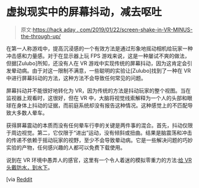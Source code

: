 # 虚拟现实中的屏幕抖动，减去呕吐

> 原文:[https://hack aday . com/2019/01/22/screen-shake-in-VR-MINUS-the-through-up/](https://hackaday.com/2019/01/22/screen-shake-in-vr-minus-the-throwing-up/)

在第一人称游戏中，提高沉浸感的一个有效方法是通过形象地摇动相机给玩家一种冲击感和力量感。对于在显示器上玩 FPS 游戏来说，这是一种屡试不爽的做法，但据[Zulubo]所知，还没有人在 VR 游戏中实现传统的屏幕抖动，因为这肯定会引发晕动病。由于对这一限制不满意，一些聪明的实验让[Zulubo]找到了一种在 VR 中进行屏幕抖动的方法，这种方法不会导致任何常见的问题。

屏幕抖动并不能很好地转化为 VR，因为传统的方法是抖动玩家的整个视图。当在监视器上观看时，这很好，但在 VR 中，大脑将视觉线索解释为一个人的头部和眼球在身体上抖动的证据，而前庭系统却没有报告这种情况。这种感觉上的不匹配导致大多数人晕车。

获得屏幕震动的本质而没有任何晕车行李的关键是两件事的混合。首先，抖动仅限于周边视觉。第二，它仅限于“进出”运动，没有倾斜或扭曲。结果是脑震荡和冲击的传递不依赖于摇动玩家的视野，至少不会导致晕动病。它是一些解决问题的巧妙实验的产物，任何感兴趣的人都可以免费下载使用。

说到在 VR 环境中愚弄人的感官，这里有一个令人着迷的模拟零重力的方法:[给 VR 头戴防水，到水下](https://hackaday.com/2018/08/12/underwater-vr-offers-zero-gravity-on-a-budget/)。

[via [Reddit](https://www.reddit.com/r/Vive/comments/aczzfb/i_wrote_a_vr_screen_shake_effect_the_doesnt_make/)